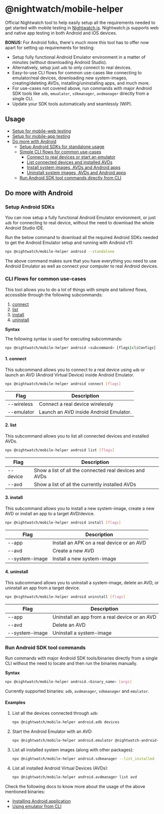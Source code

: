# @nightwatch/mobile-helper

Official Nightwatch tool to help easily setup all the requirements needed to get started with mobile testing in [Nightwatch.js](https://nightwatchjs.org). Nightwatch.js supports web and native app testing in both Android and iOS devices.

**BONUS:** For Android folks, there's much more this tool has to offer now apart for setting up requirements for testing:

* Setup fully functional Android Emulator environment in a matter of minutes (without downloading Android Studio).
* Alternatively, setup just `adb` to only connect to real devices.
* Easy-to-use CLI flows for common use-cases like connecting to emulator/real devices, downloading new system-images, creating/deleting AVDs, installing/uninstalling apps, and much more.
* For use-cases not covered above, run commands with major Android SDK tools like `adb`, `emualator`, `sdkmanager`, `avdmanager` directly from a single CLI.
* Update your SDK tools automatically and seamlessly (WIP).

## Usage

* [Setup for mobile-web testing](docs/mobile-web-testing.md)
* [Setup for mobile-app testing](docs/mobile-app-testing.md)
* [Do more with Android](#do-more-with-android)
  * [Setup Android SDKs for standalone usage](#setup-android-sdks)
  * [Simple CLI flows for common use-cases](#cli-flows-for-common-use-cases)
    * [Connect to real devices or start an emulator](#1-connect)
    * [List connected devices and installed AVDs](#2-list)
    * [Install system images, AVDs and Android apps](#3-install)
    * [Uninstall system images, AVDs and Android apps](#4-uninstall)
  * [Run Android SDK tool commands directly from CLI](#run-android-sdk-tool-commands)

## Do more with Android

### Setup Android SDKs

You can now setup a fully functional Android Emulator environment, or just `adb` for connecting to real device, without the need to download the whole Android Studio IDE.

Run the below command to download all the required Android SDKs needed to get the Android Emulator setup and running with Android v11:

```sh
npx @nightwatch/mobile-helper android --standalone
```

The above command makes sure that you have everything you need to use Android Emulator as well as connect your computer to real Android devices.

### CLI Flows for common use-cases

This tool allows you to do a lot of things with simple and tailored flows, accessible through the following subcommands:

1. [connect](./docs/subcommands/connect.md)
2. [list](./docs/subcommands/list.md)
3. [install](./docs/subcommands/install.md)
4. [uninstall](./docs/subcommands/uninstall.md)

**Syntax**

The following syntax is used for executing subcommands:

```bash
npx @nightwatch/mobile-helper android <subcommand> [flags|cliConfigs]
```

#### 1. connect

This subcommand allows you to connect to a real device using `adb` or launch an AVD (Android Virtual Device) inside Android Emulator.

```sh
npx @nightwatch/mobile-helper android connect [flags]
```

| Flag       | Description                           |
| ---------- | ------------------------------------- |
| --wireless | Connect a real device wirelessly      |
| --emulator | Launch an AVD inside Android Emulator.|

#### 2. list

This subcommand allows you to list all connected devices and installed AVDs.

```sh
npx @nightwatch/mobile-helper android list [flags]
```

| Flag       | Description                                            |
| ---------- | ------------------------------------------------------ |
| --device   | Show a list of all the connected real devices and AVDs |
| --avd      | Show a list of all the currently installed AVDs        |

#### 3. install

This subcommand allows you to install a new system-image, create a new AVD or install an app to a target AVD/device.

```sh
npx @nightwatch/mobile-helper android install [flags]
```

| Flag           | Description                                |
| -------------- | ------------------------------------------ |
| --app          | Install an APK on a real device or an AVD  |
| --avd          | Create a new AVD                           |
| --system-image | Install a new system-image                 |

#### 4. uninstall

This subcommand allows you to uninstall a system-image, delete an AVD, or uninstall an app from a target device.

```sh
npx @nightwatch/mobile-helper android uninstall [flags]
```

| Flag           | Description                                    |
| -------------- | ---------------------------------------------- |
| --app          | Uninstall an app from a real device or an AVD  |
| --avd          | Delete an AVD                                  |
| --system-image | Uninstall a system-image                       |

### Run Android SDK tool commands

Run commands with major Android SDK tools/binaries directly from a single CLI without the need to locate and then run the binaries manually.

**Syntax**

```sh
npx @nightwatch/mobile-helper android.<binary_name> [args]
```

Currently supported binaries: `adb`, `avdmanager`, `sdkmanager` and `emulator`.

#### Examples

1. List all the devices connected through `adb`:
   ```sh
   npx @nightwatch/mobile-helper android.adb devices
   ```
2. Start the Android Emulator with an AVD:
   ```sh
   npx @nightwatch/mobile-helper android.emulator @nightwatch-android-11
   ```
3. List all installed system images (along with other packages):
   ```sh
   npx @nightwatch/mobile-helper android.sdkmanager --list_installed
   ```
4. List all installed Android Virtual Devices (AVDs):
   ```sh
   npx @nightwatch/mobile-helper android.avdmanager list avd
   ```

Check the following docs to know more about the usage of the above mentioned binaries:

* [Installing Android application](./docs/install-android-application-from-apk.md)
* [Using emulator from CLI](./docs/use-emulator-from-command-line.md)
